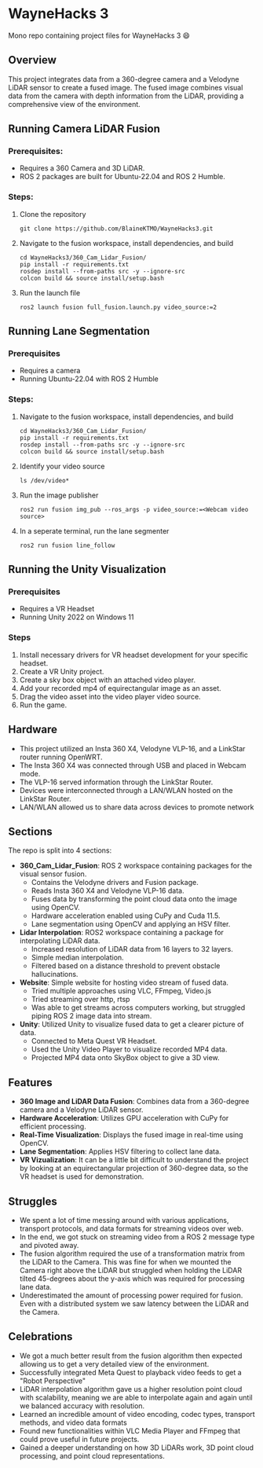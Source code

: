 # WayneHacks 3
Mono repo containing project files for WayneHacks 3 😄

## Overview

This project integrates data from a 360-degree camera and a Velodyne LiDAR sensor to create a fused image. The fused image combines visual data from the camera with depth information from the LiDAR, providing a comprehensive view of the environment.

## Running Camera LiDAR Fusion
### Prerequisites:
- Requires a 360 Camera and 3D LiDAR.
- ROS 2 packages are built for Ubuntu-22.04 and ROS 2 Humble.
### Steps:
1. Clone the repository
    ```
    git clone https://github.com/BlaineKTMO/WayneHacks3.git
    ```
2. Navigate to the fusion workspace, install dependencies, and build
    ```
    cd WayneHacks3/360_Cam_Lidar_Fusion/
    pip install -r requirements.txt
    rosdep install --from-paths src -y --ignore-src
    colcon build && source install/setup.bash
    ```
3. Run the launch file
    ```
    ros2 launch fusion full_fusion.launch.py video_source:=2
    ```

## Running Lane Segmentation
### Prerequisites
- Requires a camera
- Running Ubuntu-22.04 with ROS 2 Humble
### Steps:
1. Navigate to the fusion workspace, install dependencies, and build
    ```
    cd WayneHacks3/360_Cam_Lidar_Fusion/
    pip install -r requirements.txt
    rosdep install --from-paths src -y --ignore-src
    colcon build && source install/setup.bash
    ```
2. Identify your video source
    ```
    ls /dev/video*
    ```
2. Run the image publisher
    ```
    ros2 run fusion img_pub --ros_args -p video_source:=<Webcam video source>
    ```
3. In a seperate terminal, run the lane segmenter
    ```
    ros2 run fusion line_follow
    ```

## Running the Unity Visualization
### Prerequisites
- Requires a VR Headset
- Running Unity 2022 on Windows 11
### Steps
1. Install necessary drivers for VR headset development for your specific headset.
2. Create a VR Unity project.
3. Create a sky box object with an attached video player.
4. Add your recorded mp4 of equirectangular image as an asset.
5. Drag the video asset into the video player video source.
6. Run the game.



## Hardware
- This project utilized an Insta 360 X4, Velodyne VLP-16, and a LinkStar router running OpenWRT.
- The Insta 360 X4 was connected through USB and placed in Webcam mode.
- The VLP-16 served information through the LinkStar Router.
- Devices were interconnected through a LAN/WLAN hosted on the LinkStar Router.
- LAN/WLAN allowed us to share data across devices to promote network

## Sections
The repo is split into 4 sections:
- **360_Cam_Lidar_Fusion**: ROS 2 workspace containing packages for the visual sensor fusion. 
    - Contains the Velodyne drivers and Fusion package.
    - Reads Insta 360 X4 and Velodyne VLP-16 data.
    - Fuses data by transforming the point cloud data onto the image using OpenCV.
    - Hardware acceleration enabled using CuPy and Cuda 11.5.
    - Lane segmentation using OpenCV and applying an HSV filter.
- **Lidar Interpolation**: ROS2 workspace containing a package for interpolating LiDAR data.
    - Increased resolution of LiDAR data from 16 layers to 32 layers.
    - Simple median interpolation.
    - Filtered based on a distance threshold to prevent obstacle hallucinations.
- **Website**: Simple website for hosting video stream of fused data.
    - Tried multiple approaches using VLC, FFmpeg, Video.js
    - Tried streaming over http, rtsp
    - Was able to get streams across computers working, but struggled piping ROS 2 image data into stream.
- **Unity**: Utilized Unity to visualize fused data to get a clearer picture of data.
    - Connected to Meta Quest VR Headset.
    - Used the Unity Video Player to visualize recorded MP4 data.
    - Projected MP4 data onto SkyBox object to give a 3D view.

## Features

- **360 Image and LiDAR Data Fusion**: Combines data from a 360-degree camera and a Velodyne LiDAR sensor.
- **Hardware Acceleration**: Utilizes GPU acceleration with CuPy for efficient processing.
- **Real-Time Visualization**: Displays the fused image in real-time using OpenCV.
- **Lane Segmentation**: Applies HSV filtering to collect lane data.
- **VR Vizualization**: It can be a little bit difficult to understand the project by looking at an equirectangular projection of 360-degree data, so the VR headset is used for demonstration.

## Struggles
- We spent a lot of time messing around with various applications, transport protocols, and data formats for streaming videos over web.
- In the end, we got stuck on streaming video from a ROS 2 message type and pivoted away.
- The fusion algorithm required the use of a transformation matrix from the LiDAR to the Camera. This was fine for when we mounted the Camera right above the LiDAR but struggled when holding the LiDAR tilted 45-degrees about the y-axis which was required for processing lane data.
- Underestimated the amount of processing power required for fusion. Even with a distributed system we saw latency between the LiDAR and the Camera.

## Celebrations
- We got a much better result from the fusion algorithm then expected allowing us to get a very detailed view of the environment.
- Successfully integrated Meta Quest to playback video feeds to get a "Robot Perspective"
- LiDAR interpolation algorithm gave us a higher resolution point cloud with scalability, meaning we are able to interpolate again and again until we balanced accuracy with resolution.
- Learned an incredible amount of video encoding, codec types, transport methods, and video data formats
- Found new functionalities within VLC Media Player and FFmpeg that could prove useful in future projects.
- Gained a deeper understanding on how 3D LiDARs work, 3D point cloud processing, and point cloud representations.